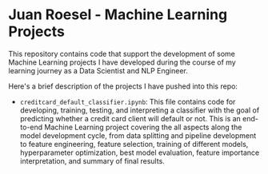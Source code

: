 # Juan Roesel - Machine Learning Projects

This repository contains code that support the development of some Machine Learning projects I have developed during the course of my learning journey as a Data Scientist and NLP Engineer.

Here's a brief description of the projects I have pushed into this repo:
* `creditcard_default_classifier.ipynb`: This file contains code for developing, training, testing, and interpreting a classifier with the goal of predicting whether a credit card client will default or not. This is an end-to-end Machine Learning project covering the all aspects along the model development cycle, from data splitting and pipeline development to feature engineering, feature selection, training of different models, hyperparameter optimization, best model evaluation, feature importance interpretation, and summary of final results.
